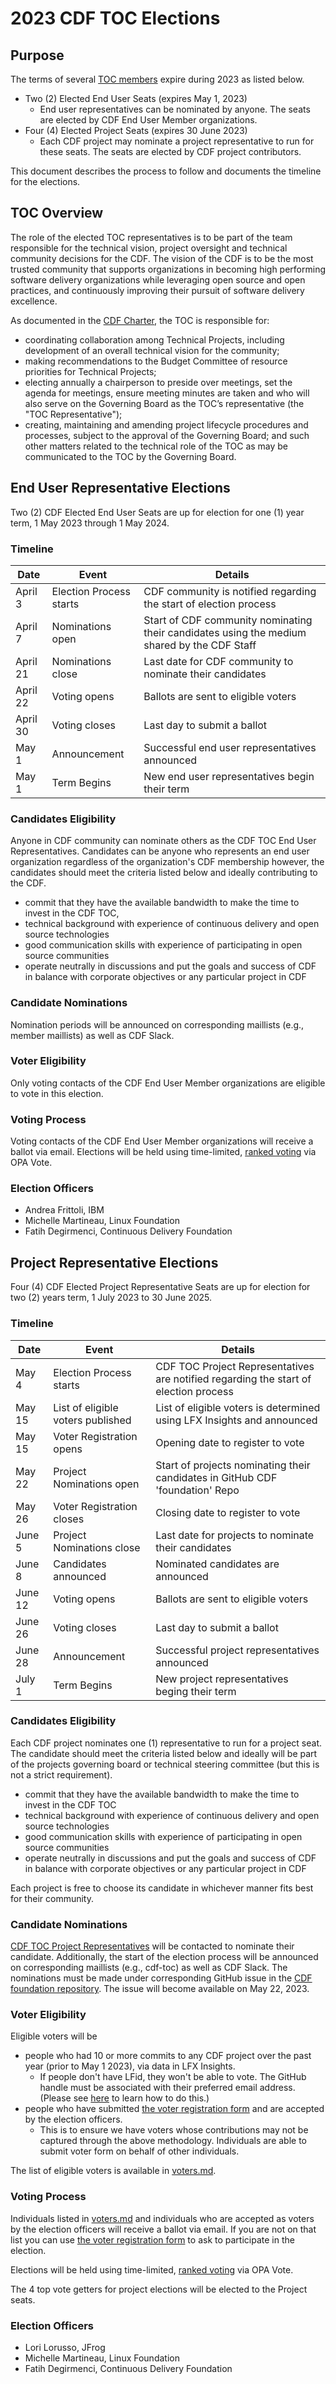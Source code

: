 # 2023 CDF TOC Elections

## Purpose

The terms of several [TOC members](https://github.com/cdfoundation/toc#members) expire during 2023 as listed below.
* Two (2) Elected End User Seats (expires May 1, 2023)
  * End user representatives can be nominated by anyone. The seats are elected by CDF End User Member organizations.
* Four (4) Elected Project Seats (expires 30 June 2023)
  * Each CDF project may nominate a project representative to run for these seats. The seats are elected by CDF project contributors.

This document describes the process to follow and documents the timeline for the elections.

## TOC Overview

The role of the elected TOC representatives is to be part of the team responsible for the technical vision, project oversight and technical community decisions for the CDF.
The vision of the CDF is to be the most trusted community that supports organizations in becoming high performing software delivery organizations while leveraging open source and open practices, and continuously improving their pursuit of software delivery excellence.

As documented in the [CDF Charter](https://github.com/cdfoundation/charter/blob/main/CHARTER.md#7-technical-oversight-committee-toc), the TOC is responsible for:
* coordinating collaboration among Technical Projects, including development of an overall technical vision for the community;
* making recommendations to the Budget Committee of resource priorities for Technical Projects;
* electing annually a chairperson to preside over meetings, set the agenda for meetings, ensure meeting minutes are taken and who will also serve on the Governing Board as the TOC’s representative (the "TOC Representative");
* creating, maintaining and amending project lifecycle procedures and processes, subject to the approval of the Governing Board; and
such other matters related to the technical role of the TOC as may be communicated to the TOC by the Governing Board.

## End User Representative Elections

Two (2) CDF Elected End User Seats are up for election for one (1) year term, 1 May 2023 through 1 May 2024.

### Timeline

| Date    | Event                         | Details
| ------- | ----------------------------- | -------
| April 3 | Election Process starts       | CDF community is notified regarding the start of election process
| April 7 | Nominations open              | Start of CDF community nominating their candidates using the medium shared by the CDF Staff
| April 21| Nominations close             | Last date for CDF community to nominate their candidates
| April 22| Voting opens                  | Ballots are sent to eligible voters
| April 30| Voting closes                 | Last day to submit a ballot
| May 1   | Announcement                  | Successful end user representatives announced
| May 1   | Term Begins                   | New end user representatives begin their term

### Candidates Eligibility

Anyone in CDF community can nominate others as the CDF TOC End User Representatives.
Candidates can be anyone who represents an end user organization regardless of the organization's CDF membership however, the candidates should meet the criteria listed below and ideally contributing to the CDF.

* commit that they have the available bandwidth to make the time to invest in the CDF TOC,
* technical background with experience of continuous delivery and open source technologies
* good communication skills with experience of participating in open source communities
* operate neutrally in discussions and put the goals and success of CDF in balance with corporate objectives or any particular project in CDF

### Candidate Nominations

Nomination periods will be announced on corresponding maillists (e.g., member maillists) as well as CDF Slack.

### Voter Eligibility

Only voting contacts of the CDF End User Member organizations are eligible to vote in this election.

### Voting Process

Voting contacts of the CDF End User Member organizations will receive a ballot via email.
Elections will be held using time-limited, [ranked voting](https://www.opavote.com/methods/ranked-choice-voting) via OPA Vote.

### Election Officers

* Andrea Frittoli, IBM
* Michelle Martineau, Linux Foundation
* Fatih Degirmenci, Continuous Delivery Foundation

## Project Representative Elections

Four (4) CDF Elected Project Representative Seats are up for election for two (2) years term, 1 July 2023 to 30 June 2025.

### Timeline

| Date    | Event                             | Details
| ------- | --------------------------------- | -------
| May 4   | Election Process starts           | CDF TOC Project Representatives are notified regarding the start of election process
| May 15  | List of eligible voters published | List of eligible voters is determined using LFX Insights and announced
| May 15  | Voter Registration opens          | Opening date to register to vote
| May 22  | Project Nominations open          | Start of projects nominating their candidates in GitHub CDF 'foundation' Repo
| May 26  | Voter Registration closes         | Closing date to register to vote
| June 5  | Project Nominations close         | Last date for projects to nominate their candidates
| June 8  | Candidates announced              | Nominated candidates are announced
| June 12 | Voting opens                      | Ballots are sent to eligible voters
| June 26 | Voting closes                     | Last day to submit a ballot
| June 28 | Announcement                      | Successful project representatives announced
| July 1  | Term Begins                       | New project representatives beging their term

### Candidates Eligibility

Each CDF project nominates one (1) representative to run for a project seat.
The candidate should meet the criteria listed below and ideally will be part of the projects governing board or technical steering committee (but this is not a strict requirement).

* commit that they have the available bandwidth to make the time to invest in the CDF TOC
* technical background with experience of continuous delivery and open source technologies
* good communication skills with experience of participating in open source communities
* operate neutrally in discussions and put the goals and success of CDF in balance with corporate objectives or any particular project in CDF

Each project is free to choose its candidate in whichever manner fits best for their community.

### Candidate Nominations

[CDF TOC Project Representatives](https://github.com/cdfoundation/toc/blob/main/CONTRIBUTORS.md#project-representatives) will be contacted to nominate their candidate.
Additionally, the start of the election process will be announced on corresponding maillists (e.g., cdf-toc) as well as CDF Slack.
The nominations must be made under corresponding GitHub issue in the [CDF foundation repository](https://github.com/cdfoundation/foundation/issues).
The issue will become available on May 22, 2023.

### Voter Eligibility

Eligible voters will be

* people who had 10 or more commits to any CDF project over the past year (prior to May 1 2023), via data in LFX Insights.
  * If people don't have LFid, they won't be able to vote. The GitHub handle must be associated with their preferred email address. (Please see [here](https://cd.foundation/blog/staff/2022/11/08/update-your-lfid-for-lfx/) to learn how to do this.)
* people who have submitted [the voter registration form](https://docs.google.com/forms/d/e/1FAIpQLSdsxCadKwauQ4EHjaNihGtVQJQ027ECsXBZACU7WqXm4dBMCw/viewform) and are accepted by the election officers.
  * This is to ensure we have voters whose contributions may not be captured through the above methodology. Individuals are able to submit voter form on behalf of other individuals.

The list of eligible voters is available in [voters.md](voters.md).

### Voting Process

Individuals listed in [voters.md](voters.md) and individuals who are accepted as voters by the election officers will receive a ballot via email.
If you are not on that list you can use [the voter registration form](https://docs.google.com/forms/d/e/1FAIpQLSdsxCadKwauQ4EHjaNihGtVQJQ027ECsXBZACU7WqXm4dBMCw/viewform) to ask to participate in the election.

Elections will be held using time-limited, [ranked voting](https://www.opavote.com/methods/ranked-choice-voting) via OPA Vote.

The 4 top vote getters for project elections will be elected to the Project seats.

### Election Officers

* Lori Lorusso, JFrog
* Michelle Martineau, Linux Foundation
* Fatih Degirmenci, Continuous Delivery Foundation
